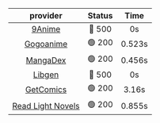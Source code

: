| **provider** | **Status** | **Time** |
|:--------:|:------:|:----:|
| [9Anime](https://9anime.to) | 🔴 500 | 0s |
| [Gogoanime](https://gogoanime.gg) | 🟢 200 | 0.523s |
| [MangaDex](https://mangadex.org) | 🟢 200 | 0.456s |
| [Libgen](http://libgen) | 🔴 500 | 0s |
| [GetComics](https://getcomics.info/) | 🟢 200 | 3.16s |
| [Read Light Novels](https://readlightnovels.net) | 🟢 200 | 0.855s |
